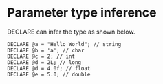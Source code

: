 # Parameter type inference

DECLARE can infer the type as shown below.

```
DECLARE @a = "Hello World"; // string
DECLARE @b = 'a'; // char
DECLARE @c = 2; // int
DECLARE @d = 2L; // long
DECLARE @d = 4.0f; // float
DECLARE @e = 5.0; // double
```

